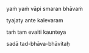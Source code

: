 yaṁ yaṁ vāpi smaran bhāvaṁ

tyajaty ante kalevaram

taṁ tam evaiti kaunteya

sadā tad-bhāva-bhāvitaḥ